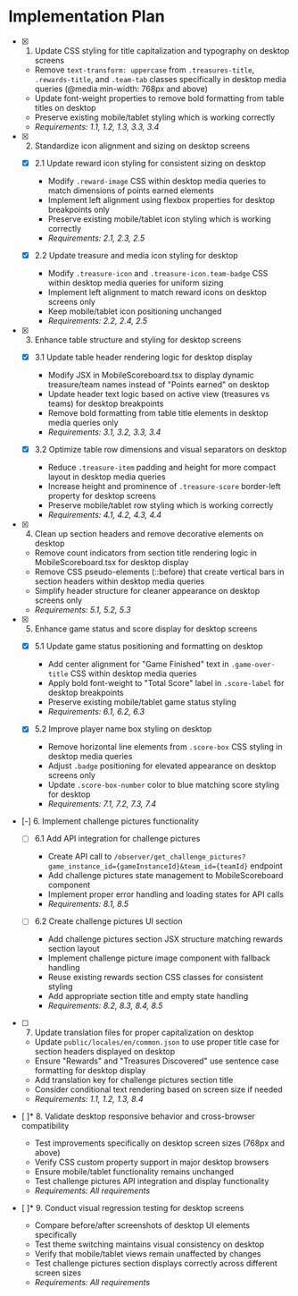 # Implementation Plan

- [x] 1. Update CSS styling for title capitalization and typography on desktop screens
  - Remove `text-transform: uppercase` from `.treasures-title`, `.rewards-title`, and `.team-tab` classes specifically in desktop media queries (@media min-width: 768px and above)
  - Update font-weight properties to remove bold formatting from table titles on desktop
  - Preserve existing mobile/tablet styling which is working correctly
  - _Requirements: 1.1, 1.2, 1.3, 3.3, 3.4_

- [x] 2. Standardize icon alignment and sizing on desktop screens
  - [x] 2.1 Update reward icon styling for consistent sizing on desktop
    - Modify `.reward-image` CSS within desktop media queries to match dimensions of points earned elements
    - Implement left alignment using flexbox properties for desktop breakpoints only
    - Preserve existing mobile/tablet icon styling which is working correctly
    - _Requirements: 2.1, 2.3, 2.5_

  - [x] 2.2 Update treasure and media icon styling for desktop
    - Modify `.treasure-icon` and `.treasure-icon.team-badge` CSS within desktop media queries for uniform sizing
    - Implement left alignment to match reward icons on desktop screens only
    - Keep mobile/tablet icon positioning unchanged
    - _Requirements: 2.2, 2.4, 2.5_

- [x] 3. Enhance table structure and styling for desktop screens
  - [x] 3.1 Update table header rendering logic for desktop display
    - Modify JSX in MobileScoreboard.tsx to display dynamic treasure/team names instead of "Points earned" on desktop
    - Update header text logic based on active view (treasures vs teams) for desktop breakpoints
    - Remove bold formatting from table title elements in desktop media queries only
    - _Requirements: 3.1, 3.2, 3.3, 3.4_

  - [x] 3.2 Optimize table row dimensions and visual separators on desktop
    - Reduce `.treasure-item` padding and height for more compact layout in desktop media queries
    - Increase height and prominence of `.treasure-score` border-left property for desktop screens
    - Preserve mobile/tablet row styling which is working correctly
    - _Requirements: 4.1, 4.2, 4.3, 4.4_

- [x] 4. Clean up section headers and remove decorative elements on desktop
  - Remove count indicators from section title rendering logic in MobileScoreboard.tsx for desktop display
  - Remove CSS pseudo-elements (::before) that create vertical bars in section headers within desktop media queries
  - Simplify header structure for cleaner appearance on desktop screens only
  - _Requirements: 5.1, 5.2, 5.3_

- [x] 5. Enhance game status and score display for desktop screens
  - [x] 5.1 Update game status positioning and formatting on desktop
    - Add center alignment for "Game Finished" text in `.game-over-title` CSS within desktop media queries
    - Apply bold font-weight to "Total Score" label in `.score-label` for desktop breakpoints
    - Preserve existing mobile/tablet game status styling
    - _Requirements: 6.1, 6.2, 6.3_

  - [x] 5.2 Improve player name box styling on desktop
    - Remove horizontal line elements from `.score-box` CSS styling in desktop media queries
    - Adjust `.badge` positioning for elevated appearance on desktop screens only
    - Update `.score-box-number` color to blue matching score styling for desktop
    - _Requirements: 7.1, 7.2, 7.3, 7.4_

- [-] 6. Implement challenge pictures functionality
  - [ ] 6.1 Add API integration for challenge pictures
    - Create API call to `/observer/get_challenge_pictures?game_instance_id={gameInstanceId}&team_id={teamId}` endpoint
    - Add challenge pictures state management to MobileScoreboard component
    - Implement proper error handling and loading states for API calls
    - _Requirements: 8.1, 8.5_

  - [ ] 6.2 Create challenge pictures UI section
    - Add challenge pictures section JSX structure matching rewards section layout
    - Implement challenge picture image component with fallback handling
    - Reuse existing rewards section CSS classes for consistent styling
    - Add appropriate section title and empty state handling
    - _Requirements: 8.2, 8.3, 8.4, 8.5_

- [ ] 7. Update translation files for proper capitalization on desktop
  - Update `public/locales/en/common.json` to use proper title case for section headers displayed on desktop
  - Ensure "Rewards" and "Treasures Discovered" use sentence case formatting for desktop display
  - Add translation key for challenge pictures section title
  - Consider conditional text rendering based on screen size if needed
  - _Requirements: 1.1, 1.2, 1.3, 8.4_

- [ ]\* 8. Validate desktop responsive behavior and cross-browser compatibility
  - Test improvements specifically on desktop screen sizes (768px and above)
  - Verify CSS custom property support in major desktop browsers
  - Ensure mobile/tablet functionality remains unchanged
  - Test challenge pictures API integration and display functionality
  - _Requirements: All requirements_

- [ ]\* 9. Conduct visual regression testing for desktop screens
  - Compare before/after screenshots of desktop UI elements specifically
  - Test theme switching maintains visual consistency on desktop
  - Verify that mobile/tablet views remain unaffected by changes
  - Test challenge pictures section displays correctly across different screen sizes
  - _Requirements: All requirements_

